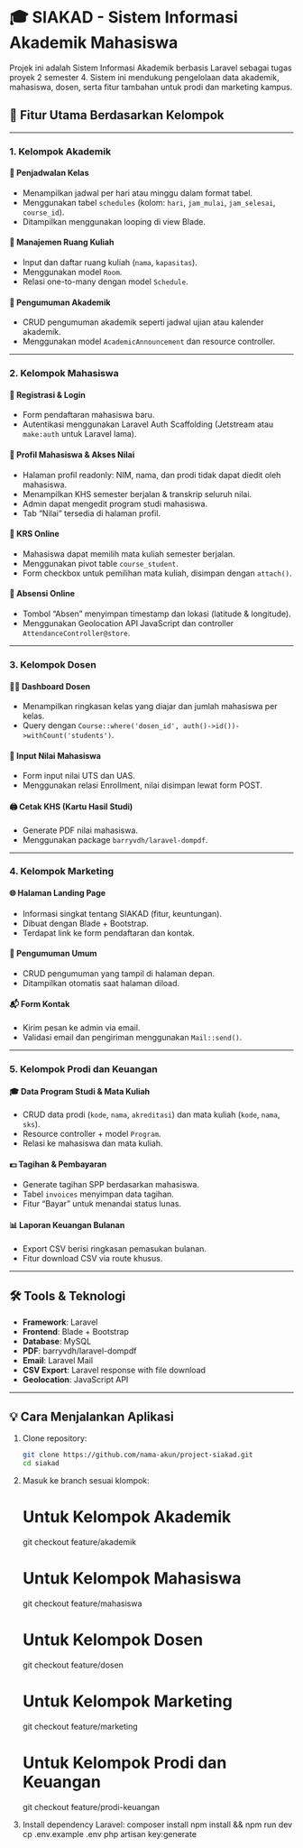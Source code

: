 # 🎓 SIAKAD - Sistem Informasi Akademik Mahasiswa

Projek ini adalah Sistem Informasi Akademik berbasis Laravel sebagai tugas proyek 2 semester 4. Sistem ini mendukung pengelolaan data akademik, mahasiswa, dosen, serta fitur tambahan untuk prodi dan marketing kampus.

## 📌 Fitur Utama Berdasarkan Kelompok

---

### 1. Kelompok Akademik

#### 📅 Penjadwalan Kelas
- Menampilkan jadwal per hari atau minggu dalam format tabel.
- Menggunakan tabel `schedules` (kolom: `hari`, `jam_mulai`, `jam_selesai`, `course_id`).
- Ditampilkan menggunakan looping di view Blade.

#### 🏫 Manajemen Ruang Kuliah
- Input dan daftar ruang kuliah (`nama`, `kapasitas`).
- Menggunakan model `Room`.
- Relasi one-to-many dengan model `Schedule`.

#### 📢 Pengumuman Akademik
- CRUD pengumuman akademik seperti jadwal ujian atau kalender akademik.
- Menggunakan model `AcademicAnnouncement` dan resource controller.

---

### 2. Kelompok Mahasiswa

#### 🧾 Registrasi & Login
- Form pendaftaran mahasiswa baru.
- Autentikasi menggunakan Laravel Auth Scaffolding (Jetstream atau `make:auth` untuk Laravel lama).

#### 👤 Profil Mahasiswa & Akses Nilai
- Halaman profil readonly: NIM, nama, dan prodi tidak dapat diedit oleh mahasiswa.
- Menampilkan KHS semester berjalan & transkrip seluruh nilai.
- Admin dapat mengedit program studi mahasiswa.
- Tab “Nilai” tersedia di halaman profil.

#### 📝 KRS Online
- Mahasiswa dapat memilih mata kuliah semester berjalan.
- Menggunakan pivot table `course_student`.
- Form checkbox untuk pemilihan mata kuliah, disimpan dengan `attach()`.

#### 📍 Absensi Online
- Tombol “Absen” menyimpan timestamp dan lokasi (latitude & longitude).
- Menggunakan Geolocation API JavaScript dan controller `AttendanceController@store`.

---

### 3. Kelompok Dosen

#### 🧑‍🏫 Dashboard Dosen
- Menampilkan ringkasan kelas yang diajar dan jumlah mahasiswa per kelas.
- Query dengan `Course::where('dosen_id', auth()->id())->withCount('students')`.

#### 🧾 Input Nilai Mahasiswa
- Form input nilai UTS dan UAS.
- Menggunakan relasi Enrollment, nilai disimpan lewat form POST.

#### 🖨️ Cetak KHS (Kartu Hasil Studi)
- Generate PDF nilai mahasiswa.
- Menggunakan package `barryvdh/laravel-dompdf`.

---

### 4. Kelompok Marketing

#### 🌐 Halaman Landing Page
- Informasi singkat tentang SIAKAD (fitur, keuntungan).
- Dibuat dengan Blade + Bootstrap.
- Terdapat link ke form pendaftaran dan kontak.

#### 📢 Pengumuman Umum
- CRUD pengumuman yang tampil di halaman depan.
- Ditampilkan otomatis saat halaman diload.

#### 📬 Form Kontak
- Kirim pesan ke admin via email.
- Validasi email dan pengiriman menggunakan `Mail::send()`.

---

### 5. Kelompok Prodi dan Keuangan

#### 🎓 Data Program Studi & Mata Kuliah
- CRUD data prodi (`kode`, `nama`, `akreditasi`) dan mata kuliah (`kode`, `nama`, `sks`).
- Resource controller + model `Program`.
- Relasi ke mahasiswa dan mata kuliah.

#### 💵 Tagihan & Pembayaran
- Generate tagihan SPP berdasarkan mahasiswa.
- Tabel `invoices` menyimpan data tagihan.
- Fitur “Bayar” untuk menandai status lunas.

#### 📊 Laporan Keuangan Bulanan
- Export CSV berisi ringkasan pemasukan bulanan.
- Fitur download CSV via route khusus.

---

## 🛠️ Tools & Teknologi
- **Framework**: Laravel
- **Frontend**: Blade + Bootstrap
- **Database**: MySQL
- **PDF**: barryvdh/laravel-dompdf
- **Email**: Laravel Mail
- **CSV Export**: Laravel response with file download
- **Geolocation**: JavaScript API

---

## 💡 Cara Menjalankan Aplikasi
1. Clone repository:
   ```bash
   git clone https://github.com/nama-akun/project-siakad.git
   cd siakad

2. Masuk ke branch sesuai klompok:
    # Untuk Kelompok Akademik
    git checkout feature/akademik
    
    # Untuk Kelompok Mahasiswa
    git checkout feature/mahasiswa
    
    # Untuk Kelompok Dosen
    git checkout feature/dosen
    
    # Untuk Kelompok Marketing
    git checkout feature/marketing
    
    # Untuk Kelompok Prodi dan Keuangan
    git checkout feature/prodi-keuangan

3. Install dependency Laravel:
    composer install
    npm install && npm run dev
    cp .env.example .env
    php artisan key:generate
